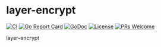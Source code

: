 # layer-encrypt

[![CI](https://github.com/nortonlifelock/layer-encrypt/workflows/CI/badge.svg)](https://github.com/nortonlifelock/layer-encrypt/actions)
[![Go Report Card](https://goreportcard.com/badge/github.com/nortonlifelock/layer-encrypt)](https://goreportcard.com/report/github.com/nortonlifelock/layer-encrypt)
[![GoDoc](https://godoc.org/github.com/nortonlifelock/layer-encrypt?status.svg)](https://pkg.go.dev/github.com/nortonlifelock/layer-encrypt)
[![License](https://img.shields.io/badge/License-Apache%202.0-blue.svg)](https://opensource.org/licenses/Apache-2.0)
[![PRs Welcome](https://img.shields.io/badge/PRs-welcome-brightgreen.svg)](http://makeapullrequest.com)

layer-encrypt

